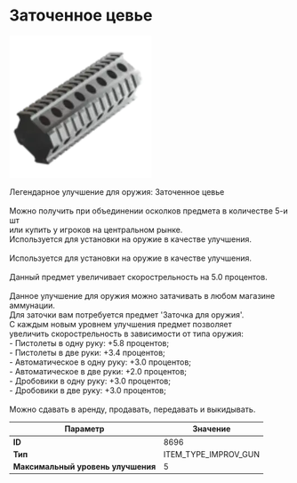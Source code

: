 # Заточенное цевье

![Item Image](../img/8696.webp?raw=true)

Легендарное улучшение для оружия: Заточенное цевье<br><br>Можно получить при объединении осколков предмета в количестве 5-и шт<br>или купить у игроков на центральном рынке.<br>Используется для установки на оружие в качестве улучшения.<br><br>Используется для установки на оружие в качестве улучшения.<br><br>Данный предмет увеличивает скорострельность на 5.0 процентов.<br><br>Данное улучшение для оружия можно затачивать в любом магазине аммунации.<br>Для заточки вам потребуется предмет 'Заточка для оружия'.<br>С каждым новым уровнем улучшения предмет позволяет<br>увеличить скорострельность в зависимости от типа оружия:<br>- Пистолеты в одну руку: +5.8 процентов;<br>- Пистолеты в две руки: +3.4 процентов;<br>- Автоматическое в одну руку: +3.0 процентов;<br>- Автоматическое в две руки: +2.0 процентов;<br>- Дробовики в одну руку: +3.0 процентов;<br>- Дробовики в две руку: +3.0 процентов;<br><br>Можно сдавать в аренду, продавать, передавать и выкидывать.


| Параметр | Значение |
|----------|----------|
| **ID** | 8696 |
| **Тип** | ITEM_TYPE_IMPROV_GUN |
| **Максимальный уровень улучшения** | 5 |

